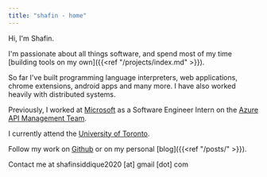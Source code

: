```yaml
---
title: "shafin - home"
---
```

Hi, I'm Shafin.

I'm passionate about all things software, and spend most of my time [building tools on my own]({{<ref "/projects/index.md" >}}). 

So far I've built programming language interpreters, web applications, chrome extensions, android apps and many more. I have also worked heavily with distributed systems.

Previously, I worked at [Microsoft](https://www.microsoft.com/) as a Software Engineer Intern on the [Azure API Management Team](https://azure.microsoft.com/en-ca/services/api-management/).

I currently attend the [University of Toronto](https://fas.calendar.utoronto.ca/section/Computer-Science).

Follow my work on [Github](https://github.com/shafinsiddique) or on my personal [blog]({{<ref "/posts/" >}}).

Contact me at shafinsiddique2020 [at] gmail [dot] com
